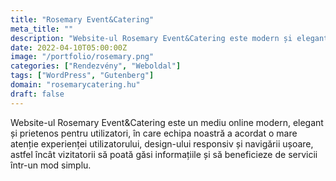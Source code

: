 ```yaml
---
title: "Rosemary Event&Catering"
meta_title: ""
description: "Website-ul Rosemary Event&Catering este modern și elegant"
date: 2022-04-10T05:00:00Z
image: "/portfolio/rosemary.png"
categories: ["Rendezvény", "Weboldal"]
tags: ["WordPress", "Gutenberg"]
domain: "rosemarycatering.hu"
draft: false
---
```


Website-ul Rosemary Event&Catering este un mediu online modern, elegant și prietenos pentru utilizatori, în care echipa noastră a acordat o mare atenție experienței utilizatorului, design-ului responsiv și navigării ușoare, astfel încât vizitatorii să poată găsi informațiile și să beneficieze de servicii într-un mod simplu.
